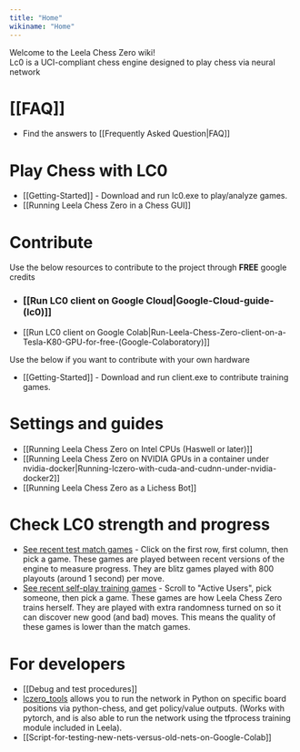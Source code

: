 ```yaml
---
title: "Home"
wikiname: "Home"
---
```

Welcome to the Leela Chess Zero wiki!  
Lc0 is a UCI-compliant chess engine designed to play chess via neural network  

# [[FAQ]]
  * Find the answers to [[Frequently Asked Question|FAQ]]
# Play Chess with LC0
  * [[Getting-Started]] - Download and run lc0.exe to play/analyze games.
  * [[Running Leela Chess Zero in a Chess GUI]]
# Contribute
Use the below resources to contribute to the project through **FREE** google credits
* ### [[Run LC0 client on Google Cloud|Google-Cloud-guide-(lc0)]]
* [[Run LC0 client on Google Colab|Run-Leela-Chess-Zero-client-on-a-Tesla-K80-GPU-for-free-(Google-Colaboratory)]]  

Use the below if you want to contribute with your own hardware
* [[Getting-Started]] - Download and run client.exe to contribute training games.

# Settings and guides
  * [[Running Leela Chess Zero on Intel CPUs (Haswell or later)]]
  * [[Running Leela Chess Zero on NVIDIA GPUs in a container under nvidia-docker|Running-lczero-with-cuda-and-cudnn-under-nvidia-docker2]]
  * [[Running Leela Chess Zero as a Lichess Bot]]
# Check LC0 strength and progress
  * [See recent test match games](http://lczero.org/matches) - Click on the first row, first column, then pick a game. These games are played between recent versions of the engine to measure progress. They are blitz games played with 800 playouts (around 1 second) per move.
  * [See recent self-play training games](http://lczero.org) - Scroll to "Active Users", pick someone, then pick a game. These games are how Leela Chess Zero trains herself. They are played with extra randomness turned on so it can discover new good (and bad) moves. This means the quality of these games is lower than the match games.
# For developers
  * [[Debug and test procedures]]
  * [lczero_tools](https://github.com/so-much-meta/lczero_tools) allows you to run the network in Python on specific board positions via python-chess, and get policy/value outputs. (Works with pytorch, and is also able to run the network using the tfprocess training module included in Leela).
  * [[Script-for-testing-new-nets-versus-old-nets-on-Google-Colab]]